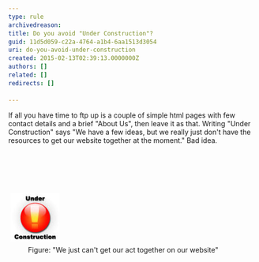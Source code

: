 ```yaml
---
type: rule
archivedreason: 
title: Do you avoid "Under Construction"?
guid: 11d5d059-c22a-4764-a1b4-6aa1513d3054
uri: do-you-avoid-under-construction
created: 2015-02-13T02:39:13.0000000Z
authors: []
related: []
redirects: []

---
```



<p>If all you have time to ftp up is a couple of simple html pages with few contact
    details and a brief "About Us", then leave it as that. Writing "Under Construction"
    says "We have a few ideas, but we really just don't have the resources to get our
    website together at the moment." Bad idea.
   </p>
<br><excerpt class='endintro'></excerpt><br>
<p>​</p><dl class="image"><dt>
     <img src="../../assets/Websites_UnderConstruction.jpg" alt="Websites Under Construction" style="margin:5px;width:99px;" /></dt><dd>
     Figure: "We just can't get our act together on our website"</dd></dl>


